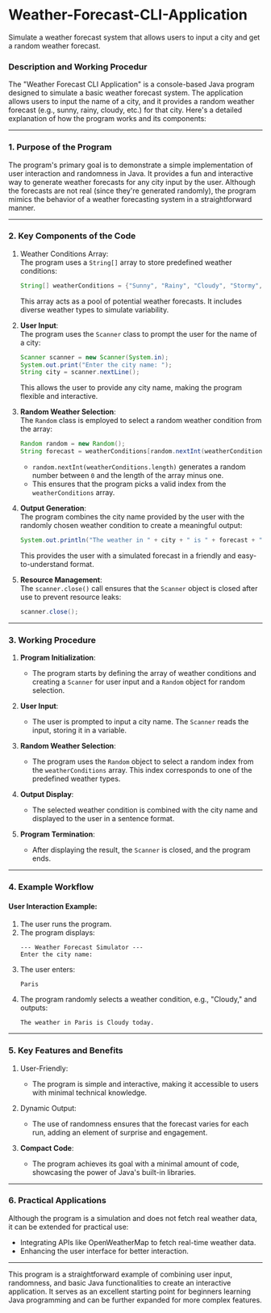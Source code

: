 # Weather-Forecast-CLI-Application
Simulate a weather forecast system that allows users to input a city and get a random weather forecast.


### Description and Working Procedur

The "Weather Forecast CLI Application" is a console-based Java program designed to simulate a basic weather forecast system. The application allows users to input the name of a city, and it provides a random weather forecast (e.g., sunny, rainy, cloudy, etc.) for that city. Here's a detailed explanation of how the program works and its components:

---

### 1. Purpose of the Program
The program's primary goal is to demonstrate a simple implementation of user interaction and randomness in Java. It provides a fun and interactive way to generate weather forecasts for any city input by the user. Although the forecasts are not real (since they're generated randomly), the program mimics the behavior of a weather forecasting system in a straightforward manner.

---

### 2. Key Components of the Code
1. Weather Conditions Array:  
   The program uses a `String[]` array to store predefined weather conditions:
   ```java
   String[] weatherConditions = {"Sunny", "Rainy", "Cloudy", "Stormy", "Windy"};
   ```
   This array acts as a pool of potential weather forecasts. It includes diverse weather types to simulate variability.

2. **User Input**:  
   The program uses the `Scanner` class to prompt the user for the name of a city:
   ```java
   Scanner scanner = new Scanner(System.in);
   System.out.print("Enter the city name: ");
   String city = scanner.nextLine();
   ```
   This allows the user to provide any city name, making the program flexible and interactive.

3. **Random Weather Selection**:  
   The `Random` class is employed to select a random weather condition from the array:
   ```java
   Random random = new Random();
   String forecast = weatherConditions[random.nextInt(weatherConditions.length)];
   ```
   - `random.nextInt(weatherConditions.length)` generates a random number between `0` and the length of the array minus one.  
   - This ensures that the program picks a valid index from the `weatherConditions` array.

4. **Output Generation**:  
   The program combines the city name provided by the user with the randomly chosen weather condition to create a meaningful output:
   ```java
   System.out.println("The weather in " + city + " is " + forecast + " today.");
   ```
   This provides the user with a simulated forecast in a friendly and easy-to-understand format.

5. **Resource Management**:  
   The `scanner.close()` call ensures that the `Scanner` object is closed after use to prevent resource leaks:
   ```java
   scanner.close();
   ```

---

### **3. Working Procedure**
1. **Program Initialization**:
   - The program starts by defining the array of weather conditions and creating a `Scanner` for user input and a `Random` object for random selection.

2. **User Input**:
   - The user is prompted to input a city name. The `Scanner` reads the input, storing it in a variable.

3. **Random Weather Selection**:
   - The program uses the `Random` object to select a random index from the `weatherConditions` array. This index corresponds to one of the predefined weather types.

4. **Output Display**:
   - The selected weather condition is combined with the city name and displayed to the user in a sentence format.

5. **Program Termination**:
   - After displaying the result, the `Scanner` is closed, and the program ends.

---

### **4. Example Workflow**
#### User Interaction Example:
1. The user runs the program.
2. The program displays:
   ```
   --- Weather Forecast Simulator ---
   Enter the city name:
   ```
3. The user enters:
   ```
   Paris
   ```
4. The program randomly selects a weather condition, e.g., "Cloudy," and outputs:
   ```
   The weather in Paris is Cloudy today.
   ```

---

### 5. Key Features and Benefits

1. User-Friendly:
   
   - The program is simple and interactive, making it accessible to users with minimal technical knowledge.
     
3. Dynamic Output:

   - The use of randomness ensures that the forecast varies for each run, adding an element of surprise and engagement.
5. **Compact Code**:
   - The program achieves its goal with a minimal amount of code, showcasing the power of Java's built-in libraries.

---

### 6. Practical Applications
Although the program is a simulation and does not fetch real weather data, it can be extended for practical use:
- Integrating APIs like OpenWeatherMap to fetch real-time weather data.
- Enhancing the user interface for better interaction.

---


This program is a straightforward example of combining user input, randomness, and basic Java functionalities to create an interactive application. It serves as an excellent starting point for beginners learning Java programming and can be further expanded for more complex features.
